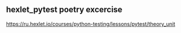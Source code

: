 ## hexlet_pytest poetry excercise

https://ru.hexlet.io/courses/python-testing/lessons/pytest/theory_unit